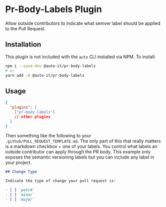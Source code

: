 # Pr-Body-Labels Plugin

Allow outside contributors to indicate what semver label should be applied to the Pull Request.

## Installation

This plugin is not included with the `auto` CLI installed via NPM. To install:

```bash
npm i --save-dev @auto-it/pr-body-labels
# or
yarn add -D @auto-it/pr-body-labels
```

## Usage

```json
{
  "plugins": [
    ["pr-body-labels"]
    // other plugins
  ]
}
```

Then something like the following to your `.github/PULL_REQUEST_TEMPLATE.md`.
The only part of this that really matters is a markdown checkbox + one of your labels.
You control what labels an outside contributor can apply through the PR body.
This example only exposes the semantic versioning labels but you can include any label in your project.

```md
## Change Type

Indicate the type of change your pull request is:

- [ ] `patch`
- [ ] `minor`
- [ ] `major`
```
